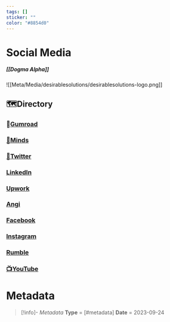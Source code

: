 ```yaml
---
tags: []
sticker: ""
color: "#8854d0"
---
```


# Social Media
##### [[Dogma Alpha]]

![[Meta/Media/desirablesolutions/desirablesolutions-logo.png]]

## 🗺️Directory
### 🍬[Gumroad](https://desirablesolutions.gumroad.com/)
### [🧠Minds]()
### [🐤Twitter]()
### [LinkedIn](https://linkedin.com/c/desirablesolutions)
### [Upwork]()
### [Angi](https://office.angi.com/app/home/26981778)
### [Facebook]()
### [Instagram](https://instagram.com/desirablesolutions)
### [Rumble]()
### [📺YouTube](https://youtube.com/channel/desirablesolutions)


# Metadata
> [!info]- *Metadata*
> **Type** = [#metadata]
> **Date** = 2023-09-24

